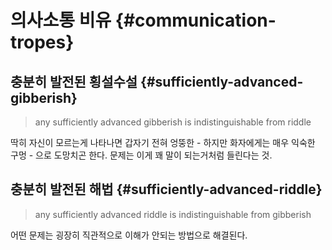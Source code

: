 # 의사소통 비유 {#communication-tropes}

## 충분히 발전된 횡설수설 {#sufficiently-advanced-gibberish}
> any sufficiently advanced gibberish is indistinguishable from riddle

딱히 자신이 모르는게 나타나면 갑자기 전혀 엉뚱한 - 하지만 화자에게는 매우 익숙한 구멍 - 으로 도망치곤 한다. 문제는 이게 꽤 말이 되는거처럼 들린다는 것.

## 충분히 발전된 해법 {#sufficiently-advanced-riddle}
> any sufficiently advanced riddle is indistinguishable from gibberish

어떤 문제는 굉장히 직관적으로 이해가 안되는 방법으로 해결된다.
